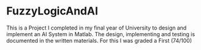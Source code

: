 # FuzzyLogicAndAI
This is a Project I completed in my final year of University to design and implement an AI System in Matlab. The design, implementing and testing is documented in the written materials. For this I was graded a First (74/100)

